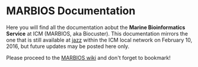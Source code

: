 # MARBIOS Documentation
Here you will find all the documentation aobut the **Marine Bioinformatics Service** at ICM (MARBIOS, aka Biocuster). This documentation mirrors the one that is still available at [jazz](http://jazz.cmima.csic.es/trac/wiki/BioCluster) within the ICM local network on February 10, 2016, but future updates may be posted here only.  
  
Please proceed to the [MARBIOS wiki](https://github.com/MARBIOS/biocluster-info/wiki) and don't forget to bookmark!
